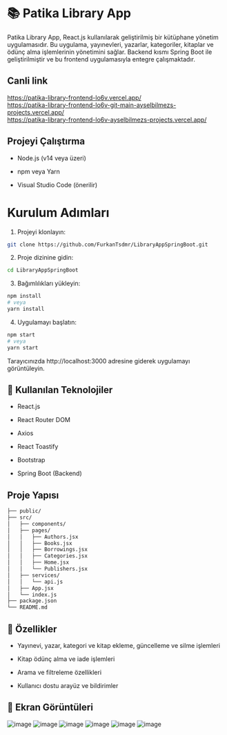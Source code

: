 # 📚 Patika Library App
Patika Library App, React.js kullanılarak geliştirilmiş bir kütüphane yönetim uygulamasıdır. Bu uygulama, yayınevleri, yazarlar, kategoriler, kitaplar ve ödünç alma işlemlerinin yönetimini sağlar. Backend kısmı Spring Boot ile geliştirilmiştir ve bu frontend uygulamasıyla entegre çalışmaktadır.

## Canli link
https://patika-library-frontend-lo6v.vercel.app/  
https://patika-library-frontend-lo6v-git-main-ayselbilmezs-projects.vercel.app/  
https://patika-library-frontend-lo6v-ayselbilmezs-projects.vercel.app/

##  Projeyi Çalıştırma
* Node.js (v14 veya üzeri)  

* npm veya Yarn  

* Visual Studio Code (önerilir)

# Kurulum Adımları

1. Projeyi klonlayın:

```bash
git clone https://github.com/FurkanTsdmr/LibraryAppSpringBoot.git
``` 

2. Proje dizinine gidin:

```bash
cd LibraryAppSpringBoot
```

3. Bağımlılıkları yükleyin:

```bash
npm install
# veya
yarn install
```      

4. Uygulamayı başlatın:

```bash
npm start
# veya
yarn start
```

Tarayıcınızda http://localhost:3000 adresine giderek uygulamayı görüntüleyin.

## 🧩 Kullanılan Teknolojiler

* React.js

* React Router DOM

* Axios

* React Toastify

* Bootstrap

* Spring Boot (Backend)

## Proje Yapısı

```bash
├── public/
├── src/
│   ├── components/
│   ├── pages/
│   │   ├── Authors.jsx
│   │   ├── Books.jsx
│   │   ├── Borrowings.jsx
│   │   ├── Categories.jsx
│   │   ├── Home.jsx
│   │   └── Publishers.jsx
│   ├── services/
│   │   └── api.js
│   ├── App.jsx
│   └── index.js
├── package.json
└── README.md
```

## 📝 Özellikler
* Yayınevi, yazar, kategori ve kitap ekleme, güncelleme ve silme işlemleri  

* Kitap ödünç alma ve iade işlemleri  

* Arama ve filtreleme özellikleri  

* Kullanıcı dostu arayüz ve bildirimler  

## 📸 Ekran Görüntüleri
![image](https://github.com/user-attachments/assets/3872151c-9fad-43c2-8ecd-ae1ce06f6603)
![image](https://github.com/user-attachments/assets/357152c8-dd29-4954-87c9-dd4d15354cf2)
![image](https://github.com/user-attachments/assets/b16c1ba3-1cdd-407f-9d42-20e59d2d8de7)
![image](https://github.com/user-attachments/assets/af24deef-a390-46b5-8c27-659c3d66b1b7)
![image](https://github.com/user-attachments/assets/a74d0eee-da4b-46f2-9bef-a16c9f505668)
![image](https://github.com/user-attachments/assets/c1b5b817-203c-4d54-a97c-d271900e77d5)

